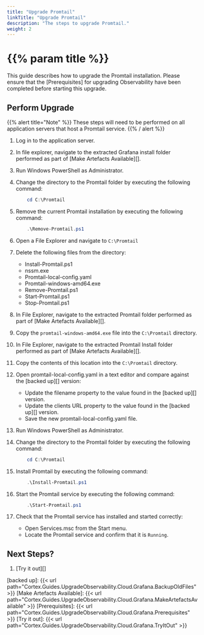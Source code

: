```yaml
---
title: "Upgrade Promtail"
linkTitle: "Upgrade Promtail"
description: "The steps to upgrade Promtail."
weight: 2
---
```


# {{% param title %}}

This guide describes how to upgrade the Promtail installation. Please ensure that the [Prerequisites] for upgrading Observability have been completed before starting this upgrade.

## Perform Upgrade

{{% alert title="Note" %}}
These steps will need to be performed on all application servers that host a Promtail service.
{{% / alert %}}

1. Log in to the application server.
1. In file explorer, navigate to the extracted Grafana install folder performed as part of [Make Artefacts Available][].
1. Run Windows PowerShell as Administrator.
1. Change the directory to the Promtail folder by executing the following command:

    ``` powershell
        cd C:\Promtail
    ```

1. Remove the current Promtail installation by executing the following command:

    ``` powershell
        .\Remove-Promtail.ps1
    ```

1. Open a File Explorer and navigate to `C:\Promtail`
1. Delete the following files from the directory:

    * Install-Promtail.ps1
    * nssm.exe
    * Promtail-local-config.yaml
    * Promtail-windows-amd64.exe
    * Remove-Promtail.ps1
    * Start-Promtail.ps1
    * Stop-Promtail.ps1

1. In File Explorer, navigate to the extracted Promtail folder performed as part of [Make Artefacts Available][].
1. Copy the `promtail-windows-amd64.exe` file into the `C:\Promtail` directory.
1. In File Explorer, navigate to the extracted Promtail Install folder performed as part of [Make Artefacts Available][].
1. Copy the contents of this location into the `C:\Promtail` directory.
1. Open promtail-local-config.yaml in a text editor and compare against the [backed up][] version:

    * Update the filename property to the value found in the [backed up][] version.
    * Update the clients URL property to the value found in the [backed up][] version.
    * Save the new promtail-local-config.yaml file.

1. Run Windows PowerShell as Administrator.
1. Change the directory to the Promtail folder by executing the following command:

    ``` powershell
        cd C:\Promtail
    ```

1. Install Promtail by executing the following command:

    ``` powershell
        .\Install-Promtail.ps1
    ```

1. Start the Promtail service by executing the following command:

    ``` powershell
        .\Start-Promtail.ps1
    ```

1. Check that the Promtail service has installed and started correctly:
    * Open Services.msc from the Start menu.
    * Locate the Promtail service and confirm that it is `Running`.

## Next Steps?

1. [Try it out][]

[backed up]: {{< url path="Cortex.Guides.UpgradeObservability.Cloud.Grafana.BackupOldFiles" >}}
[Make Artefacts Available]: {{< url path="Cortex.Guides.UpgradeObservability.Cloud.Grafana.MakeArtefactsAvailable" >}}
[Prerequisites]: {{< url path="Cortex.Guides.UpgradeObservability.Cloud.Grafana.Prerequisites" >}}
[Try it out]: {{< url path="Cortex.Guides.UpgradeObservability.Cloud.Grafana.TryItOut" >}}
